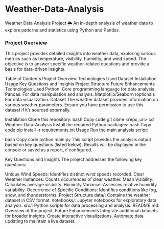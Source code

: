 # Weather-Data-Analysis

Weather Data Analysis Project 🌦️
An in-depth analysis of weather data to explore patterns and statistics using Python and Pandas.

### Project Overview
This project provides detailed insights into weather data, exploring various metrics such as temperature, visibility, humidity, and wind speed. The objective is to answer specific weather-related questions and provide a basis for data-driven insights.

Table of Contents
Project Overview
Technologies Used
Dataset
Installation
Usage
Key Questions and Insights
Project Structure
Future Enhancements
Technologies Used
Python: Core programming language for data analysis.
Pandas: For data manipulation and analysis.
Matplotlib/Seaborn (optional): For data visualization.
Dataset
The weather dataset provides information on various weather parameters. Ensure you have permission to use this dataset if it’s sourced externally.

Installation
Clone this repository:
bash
Copy code
git clone <repo_url>
cd Weather-Data-Analysis
Install the required Python packages:
bash
Copy code
pip install -r requirements.txt
Usage
Run the main analysis script:

bash
Copy code
python main.py
This script provides the analysis output based on key questions (listed below). Results will be displayed in the console or saved as a report, if configured.

Key Questions and Insights
The project addresses the following key questions:

Unique Wind Speeds: Identifies distinct wind speeds recorded.
Clear Weather Instances: Counts occurrences of clear weather.
Mean Visibility: Calculates average visibility.
Humidity Variance: Assesses relative humidity variability.
Occurrence of Specific Conditions: Identifies conditions like fog, snow, and thunderstorms.
Project Structure
data/: Contains the weather dataset in CSV format.
notebooks/: Jupyter notebooks for exploratory data analysis.
src/: Python scripts for data processing and analysis.
README.md: Overview of the project.
Future Enhancements
Integrate additional datasets for broader insights.
Create interactive visualizations.
Automate data updating to maintain a live dataset.






